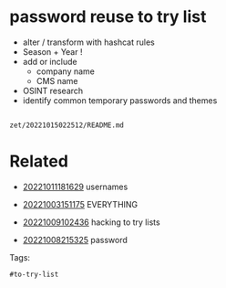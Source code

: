 # password reuse to try list

- alter / transform with hashcat rules
- Season + Year !
- add or include
  - company name
  - CMS name
- OSINT research
- identify common temporary passwords and themes

```
```

` zet/20221015022512/README.md `

# Related

- [20221011181629](/zet/20221011181629/README.md) usernames

- [20221003151175](/zet/20221003151175/README.md) EVERYTHING

- [20221009102436](/zet/20221009102436/README.md) hacking to try lists

- [20221008215325](/zet/20221008215325/README.md) password

Tags:

    #to-try-list
